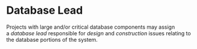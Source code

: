 # Database Lead


Projects with large and/or critical database components may assign
a *database lead* responsible for *design* and *construction* issues
relating to the database portions of the system.


